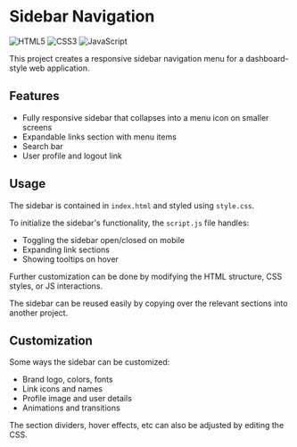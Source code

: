 # Sidebar Navigation

![HTML5](https://img.shields.io/badge/html5-%23E34F26.svg?style=for-the-badge&logo=html5&logoColor=white)
![CSS3](https://img.shields.io/badge/css3-%231572B6.svg?style=for-the-badge&logo=css3&logoColor=white)
![JavaScript](https://img.shields.io/badge/javascript-%23323330.svg?style=for-the-badge&logo=javascript&logoColor=%23F7DF1E)

This project creates a responsive sidebar navigation menu for a dashboard-style web application.

## Features

- Fully responsive sidebar that collapses into a menu icon on smaller screens
- Expandable links section with menu items
- Search bar
- User profile and logout link

## Usage

The sidebar is contained in `index.html` and styled using `style.css`.

To initialize the sidebar's functionality, the `script.js` file handles:  

- Toggling the sidebar open/closed on mobile  
- Expanding link sections
- Showing tooltips on hover

Further customization can be done by modifying the HTML structure, CSS styles, or JS interactions.

The sidebar can be reused easily by copying over the relevant sections into another project.

## Customization

Some ways the sidebar can be customized:  

- Brand logo, colors, fonts
- Link icons and names  
- Profile image and user details
- Animations and transitions   

The section dividers, hover effects, etc can also be adjusted by editing the CSS.
